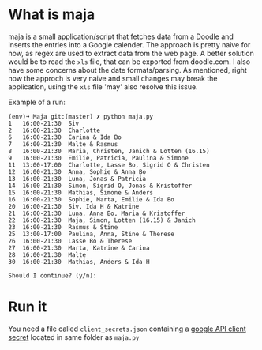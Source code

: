 # What is maja

maja is a small application/script that fetches data from a
[Doodle](http://doodle.com) and inserts the entries into a Google calender.
The approach is pretty naive for now, as regex are used to extract data
from the web page. A better solution would be to read the `xls` file, that
can be exported from doodle.com. I also have some concerns about the date
formats/parsing. As mentioned, right now the approch is very naive and small
changes may break the application, using the `xls` file 'may' also resolve
this issue.

Example of a run:  

```
(env)➜ Maja git:(master) ✗ python maja.py
1   16:00-21:30  Siv
2   16:00-21:30  Charlotte
6   16:00-21:30  Carina & Ida Bo
7   16:00-21:30  Malte & Rasmus
8   16:00-21:30  Maria, Christen, Janich & Lotten (16.15)
9   16:00-21:30  Emilie, Patricia, Paulina & Simone
11  13:00-17:00  Charlotte, Lasse Bo, Sigrid O & Christen
12  16:00-21:30  Anna, Sophie & Anna Bo
13  16:00-21:30  Luna, Jonas & Patricia
14  16:00-21:30  Simon, Sigrid O, Jonas & Kristoffer
15  16:00-21:30  Mathias, Simone & Anders
16  16:00-21:30  Sophie, Marta, Emilie & Ida Bo
20  16:00-21:30  Siv, Ida H & Katrine
21  16:00-21:30  Luna, Anna Bo, Maria & Kristoffer
22  16:00-21:30  Maja, Simon, Lotten (16.15) & Janich
23  16:00-21:30  Rasmus & Stine
25  13:00-17:00  Paulina, Anna, Stine & Therese
26  16:00-21:30  Lasse Bo & Therese
27  16:00-21:30  Marta, Katrine & Carina
28  16:00-21:30  Malte
30  16:00-21:30  Mathias, Anders & Ida H

Should I continue? (y/n):
```

# Run it
You need a file called `client_secrets.json` containing a
[google API client secret](https://developers.google.com/api-client-library/python/guide/aaa_client_secrets)
located in same folder as `maja.py`
